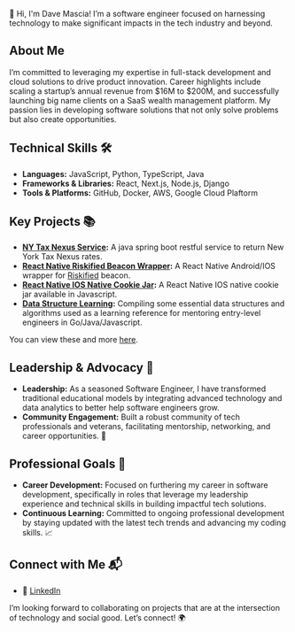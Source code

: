👋 Hi, I'm Dave Mascia! I’m a software engineer focused on harnessing technology to make significant impacts in the tech industry and beyond.

## About Me
I’m committed to leveraging my expertise in full-stack development and cloud solutions to drive product innovation. Career highlights include scaling a startup’s annual revenue from $16M to $200M, and successfully launching big name clients on a SaaS wealth management platform. My passion lies in developing software solutions that not only solve problems but also create opportunities.


## Technical Skills 🛠️
- **Languages:** JavaScript, Python, TypeScript, Java
- **Frameworks & Libraries:** React, Next.js, Node.js, Django
- **Tools & Platforms:** GitHub, Docker, AWS, Google Cloud Plaftorm


## Key Projects 📚
- **[NY Tax Nexus Service](https://github.com/dmascia/NYTaxNexus):** A java spring boot restful service to return New York Tax Nexus rates.
- **[React Native Riskified Beacon Wrapper](https://github.com/dmascia/react-native-riskified-beacon):** A React Native Android/IOS wrapper for [Riskified](https://www.riskified.com/) beacon.
- **[React Native IOS Native Cookie Jar](https://github.com/dmascia/react-native-ios-cookies):** A React Native IOS native cookie jar available in Javascript.
- **[Data Structure Learning](https://github.com/dmascia/data-structures/):** Compiling some essential data structures and algorithms used as a learning reference for mentoring entry-level engineers in Go/Java/Javascript.

You can view these and more [here](https://dmascia.github.io/#).

## Leadership & Advocacy 🌟
- **Leadership:** As a seasoned Software Engineer, I have transformed traditional educational models by integrating advanced technology and data analytics to better help software engineers grow.
- **Community Engagement:** Built a robust community of tech professionals and veterans, facilitating mentorship, networking, and career opportunities. 🤝


## Professional Goals 🚀
- **Career Development:** Focused on furthering my career in software development, specifically in roles that leverage my leadership experience and technical skills in building impactful tech solutions.
- **Continuous Learning:** Committed to ongoing professional development by staying updated with the latest tech trends and advancing my coding skills. 📈

## Connect with Me 📬
- 🔗 [LinkedIn](https://linkedin.com/in/davidmascia)

I’m looking forward to collaborating on projects that are at the intersection of technology and social good. Let’s connect! 🌍
